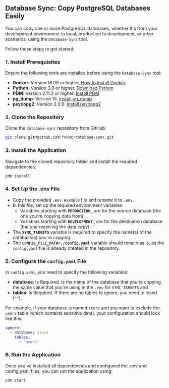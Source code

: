 ## Database Sync: Copy PostgreSQL Databases Easily

You can copy one or more PostgreSQL databases, whether it's from your development environment to local, production to development, or other scenarios, using the `Database-Sync` tool.

Follow these steps to get started:

### 1. Install Prerequisites

Ensure the following tools are installed before using the `Database-Sync` tool:

- **Docker**: Version 18.09 or higher. [How to Install Docker](https://docs.docker.com/install)
- **Python**: Version 3.9 or higher. [Download Python](https://www.python.org/downloads/)
- **PDM**: Version 2.11.2 or higher. [Install PDM](https://pdm-project.org/latest/#installation)
- **pg_dump**: Version 15. [Install pg_dump](./INSTALL_PG_DUMP.md)
- **psycopg2**: Version 2.9.9. [Install psycopg2](https://www.psycopg.org/docs/install.html)

### 2. Clone the Repository

Clone the `database-sync` repository from GitHub:

```bash
git clone git@github.com:fnk0c/database-sync.git
```

### 3. Install the Application

Navigate to the cloned repository folder and install the required dependencies:

```bash
pdm install
```

### 4. Set Up the .env File

- Copy the provided `.env.example` file and rename it to `.env`.
- In this file, set up the required environment variables:
  - Variables starting with **`PRODUCTION_`** are for the source database (the one you're copying data from).
  - Variables starting with **`DEVELOPMENT_`** are for the destination database (the one receiving the data copy).
- The **`SYNC_TARGETS`** variable is required to specify the name(s) of the database(s) you're copying.
- The **`CONFIG_FILE_PATH=./config.yaml`** variable should remain as is, as the `config.yaml` file is already created in the repository.

### 5. Configure the `config.yaml` File

In `config.yaml`, you need to specify the following variables:

- **database**: Is Required. Is the name of the database that you're copying, the same value that you're using in the `.env` for `SYNC_TARGETS` and 
- **tables**: Is Required. If there are no tables to ignore, you need to insert (`""`).

For example, if your database is named `store` and you want to exclude the `users` table (which contains sensitive data), your configuration should look like this:

```yaml
ignore:
  - database: store
    tables:
      - "users"
```

### 6. Run the Application
Once you've installed all dependencies and configured the .env and config.yaml files, you can run the application using:

```bash
pdm start
```

